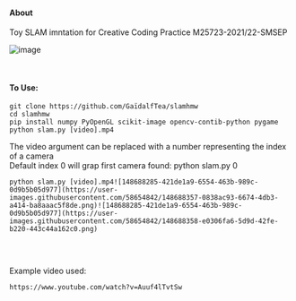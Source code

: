 #### About
Toy SLAM imntation for Creative Coding Practice M25723-2021/22-SMSEP

![image](https://user-images.githubusercontent.com/58654842/148688380-3e9b2c8a-82b4-4930-a7bb-7766195d965a.png)

&nbsp;

#### To Use:
```
git clone https://github.com/GaïdalfTea/slamhmw
cd slamhmw
pip install numpy PyOpenGL scikit-image opencv-contib-python pygame 
python slam.py [video].mp4
```
The video argument can be replaced with a number representing the index of a camera   
Default index 0 will grap first camera found:
python slam.py 0
```
python slam.py [video].mp4![148688285-421de1a9-6554-463b-989c-0d9b5b05d977](https://user-images.githubusercontent.com/58654842/148688357-0838ac93-6674-4db3-a414-ba8aaac5f8de.png)![148688285-421de1a9-6554-463b-989c-0d9b5b05d977](https://user-images.githubusercontent.com/58654842/148688358-e0306fa6-5d9d-42fe-b220-443c44a162c0.png)


```
&nbsp;

Example video used:
```
https://www.youtube.com/watch?v=Auuf4lTvtSw
```
